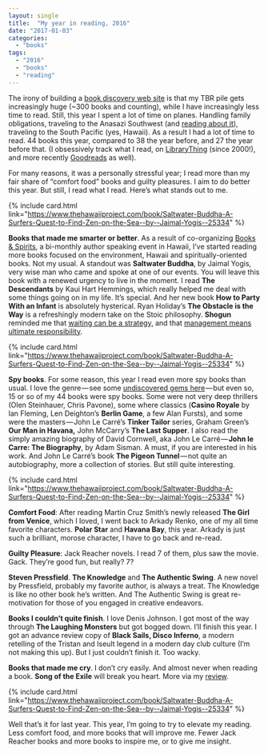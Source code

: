 ```yaml
---
layout: single
title:  "My year in reading, 2016"
date: "2017-01-03"
categories: 
  - "books"
tags: 
  - "2016"
  - "books"
  - "reading"
---
```


The irony of building a [book discovery web site](https://www.thehawaiiproject.com) is that my TBR pile gets increasingly huge (~300 books and counting), while I have increasingly less time to read. Still, this year I spent a lot of time on planes. Handling family obligations, traveling to the Anasazi Southwest (and [reading about it](https://www.thehawaiiproject.com/book/The-Chaco-Meridian-One-Thousand-Years-of-Political-and-Religious-Power-in-the-Ancient-Southwest--by--Stephen-H.-Lekson--176285)), traveling to the South Pacific (yes, Hawaii). As a result I had a lot of time to read. 44 books this year, compared to 38 the year before, and 27 the year before that. (I obsessively track what I read, on [LibraryThing](https://www.librarything.com/catalog/viking2917&tag=read_2016) (since 2000!), and more recently [Goodreads](https://www.goodreads.com/user/show/6469580-mark) as well).

For many reasons, it was a personally stressful year; I read more than my fair share of “comfort food” books and guilty pleasures. I aim to do better this year. But still, I read what I read. Here’s what stands out to me.

{% include card.html link="https://www.thehawaiiproject.com/book/Saltwater-Buddha-A-Surfers-Quest-to-Find-Zen-on-the-Sea--by--Jaimal-Yogis--25334" %}

**Books that made me smarter or better**. As a result of co-organizing [Books & Spirits](http://www.booksandspirits.com), a bi-monthly author speaking event in Hawaii, I’ve started reading more books focused on the environment, Hawaii and spiritually-oriented books. Not my usual. A standout was **Saltwater Buddha**, by Jaimal Yogis, very wise man who came and spoke at one of our events. You will leave this book with a renewed urgency to live in the moment. I read **The Descendants** by Kaui Hart Hemmings, which really helped me deal with some things going on in my life. It’s special. And her new book **How to Party With an Infant** is absolutely hysterical. Ryan Holiday’s **The Obstacle is the Way** is a refreshingly modern take on the Stoic philosophy. **Shogun** reminded me that [waiting can be a strategy,](http://www.viking2917.com/playing-the-long-game/) and that [management means ultimate responsibility](http://www.viking2917.com/its-all-your-fault/).

{% include card.html link="https://www.thehawaiiproject.com/book/Saltwater-Buddha-A-Surfers-Quest-to-Find-Zen-on-the-Sea--by--Jaimal-Yogis--25334" %}

**Spy books**. For some reason, this year I read even more spy books than usual. I love the genre — see some [undiscovered gems here](https://medium.com/@thehawaiiproj/the-ten-best-spy-novels-you-never-heard-of-5675c4db1cd5#.8f2acj6l3) — but even so, 15 or so of my 44 books were spy books. Some were not very deep thrillers (Olen Steinhauer, Chris Pavone), some where classics (**Casino Royale** by Ian Fleming, Len Deighton’s **Berlin Game**, a few Alan Fursts), and some were the masters — John Le Carré’s **Tinker Tailor** series, Graham Green’s **Our Man in Havana,** John McCarry’s **The Last Supper**. I also read the simply amazing biography of David Cornwell, aka John Le Carré — **John le Carre: The Biography**, by Adam Sisman. A must, if you are interested in his work. And John Le Carré’s book **The Pigeon Tunnel** — not quite an autobiography, more a collection of stories. But still quite interesting.

{% include card.html link="https://www.thehawaiiproject.com/book/Saltwater-Buddha-A-Surfers-Quest-to-Find-Zen-on-the-Sea--by--Jaimal-Yogis--25334" %}

**Comfort Food**: After reading Martin Cruz Smith’s newly released **The Girl from Venice**, which I loved, I went back to Arkady Renko, one of my all time favorite characters. **Polar Star** and **Havana Bay**, this year. Arkady is just such a brilliant, morose character, I have to go back and re-read.

**Guilty Pleasure**: Jack Reacher novels. I read 7 of them, plus saw the movie. Gack. They’re good fun, but really? 7?

**Steven Pressfield**. **The Knowledge** and **The Authentic Swing**. A new novel by Pressfield, probably my favorite author, is always a treat. The Knowledge is like no other book he’s written. And The Authentic Swing is great re-motivation for those of you engaged in creative endeavors.

**Books I couldn’t quite finish**. I love Denis Johnson. I got most of the way through **The Laughing Monsters** but got bogged down. I’ll finish this year. I got an advance review copy of **Black Sails, Disco Inferno**, a modern retelling of the Tristan and Iseult legend in a modern day club culture (I’m not making this up). But I just couldn’t finish it. Too wacky.

**Books that made me cry**. I don’t cry easily. And almost never when reading a book. **Song of the Exile** will break you heart. More via my [review](https://medium.com/@thehawaiiproj/song-of-the-exile-by-kiana-davenport-b893b241b7fb#.wugf7x4zn).

{% include card.html link="https://www.thehawaiiproject.com/book/Saltwater-Buddha-A-Surfers-Quest-to-Find-Zen-on-the-Sea--by--Jaimal-Yogis--25334" %}

Well that’s it for last year. This year, I’m going to try to elevate my reading. Less comfort food, and more books that will improve me. Fewer Jack Reacher books and more books to inspire me, or to give me insight.
